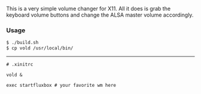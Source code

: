 This is a very simple volume changer for X11. All it does is grab the keyboard volume buttons and change the ALSA master volume accordingly.

### Usage

```sh
$ ./build.sh
$ cp vold /usr/local/bin/
```

---

```
# .xinitrc

vold &

exec startfluxbox # your favorite wm here
```
